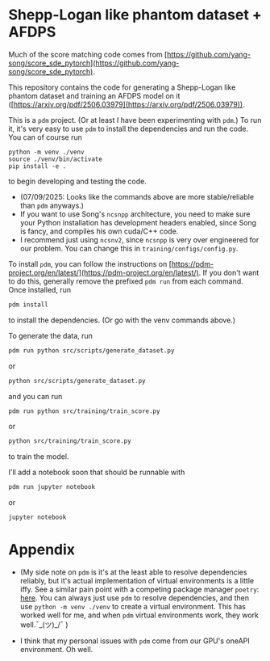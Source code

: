 # Shepp-Logan like phantom dataset + AFDPS
Much of the score matching code comes from [https://github.com/yang-song/score_sde_pytorch](https://github.com/yang-song/score_sde_pytorch).   

This repository contains the code for generating a Shepp-Logan like phantom dataset and training an AFDPS model on it ([https://arxiv.org/pdf/2506.03979](https://arxiv.org/pdf/2506.03979)).

This is a `pdm` project. (Or at least I have been experimenting with `pdm`.)
To run it, it's very easy to use `pdm` to install the dependencies and run the code. 
You can of course run
```
python -m venv ./venv
source ./venv/bin/activate
pip install -e .
```
to begin developing and testing the code. 

- (07/09/2025: Looks like the commands above are more stable/reliable than `pdm` anyways.)
- If you want to use Song's `ncsnpp` architecture, you need to make sure your Python installation has
development headers enabled, since Song is fancy, and compiles his own cuda/C++ code.
- I recommend just using `ncsnv2`, since `ncsnpp` is very over engineered for our problem.
You can change this in `training/configs/config.py`.

To install `pdm`, you can follow the instructions on [https://pdm-project.org/en/latest/](https://pdm-project.org/en/latest/). If you don't want to do this, generally remove the prefixed `pdm run` from each command.
Once installed, run 
```bash
pdm install
```
to install the dependencies. (Or go with the venv commands above.)

To generate the data, run
```bash
pdm run python src/scripts/generate_dataset.py
```
or 
```bash
python src/scripts/generate_dataset.py
```
and you can run
```bash
pdm run python src/training/train_score.py
```
or 
```bash
python src/training/train_score.py
```
to train the model.

I'll add a notebook soon that should be runnable with
```bash
pdm run jupyter notebook
```
or 
```bash
jupyter notebook
```

# Appendix
- (My side note on `pdm` is it's at the least able to resolve dependencies reliably, but it's actual implementation of virtual environments is a little iffy. See a similar pain point with a competing package manager `poetry`: [here](https://discuss.pytorch.org/t/pytorch-cannot-find-libcudnn/205696). You can always just use `pdm` to resolve dependencies, and then use `python -m venv ./venv` to create a virtual environment. This has worked well for me, and when `pdm` virtual environments work, they work well.¯\_(ツ)_/¯ )

- I think that my personal issues with `pdm` come from our GPU's oneAPI environment. Oh well.